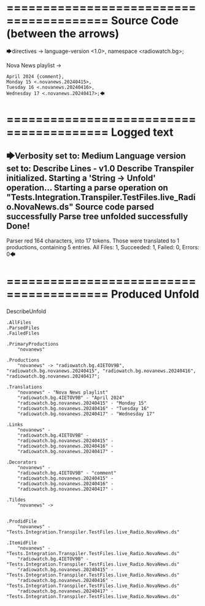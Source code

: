 ========================================
Source Code (between the arrows)
========================================

🡆directives ->
	language-version <1.0>,
	namespace <radiowatch.bg>;

Nova News playlist <novanews> ->

	April 2024 {comment},
	Monday 15 <.novanews.20240415>,
	Tuesday 16 <.novanews.20240416>,
	Wednesday 17 <.novanews.20240417>;🡄

========================================
Logged text
========================================

🡆Verbosity set to: Medium
Language version set to: Describe Lines - v1.0
Describe Transpiler initialized.
Starting a 'String -> Unfold' operation...
Starting a parse operation on "Tests.Integration.Transpiler.TestFiles.live_Radio.NovaNews.ds"
Source code parsed successfully
Parse tree unfolded successfully
Done!
------------------------
Parser red 164 characters, into 17 tokens.
Those were translated to 1 productions, containing 5 entries.
All Files: 1, Succeeded: 1, Failed: 0, Errors: 0🡄

========================================
Produced Unfold
========================================

DescribeUnfold

    .AllFiles
    .ParsedFiles
    .FailedFiles

    .PrimaryProductions
        "novanews" 

    .Productions
        "novanews" -> "radiowatch.bg.4IETOV9B", "radiowatch.bg.novanews.20240415", "radiowatch.bg.novanews.20240416", "radiowatch.bg.novanews.20240417";

    .Translations
        "novanews" - "Nova News playlist"
        "radiowatch.bg.4IETOV9B" - "April 2024"
        "radiowatch.bg.novanews.20240415" - "Monday 15"
        "radiowatch.bg.novanews.20240416" - "Tuesday 16"
        "radiowatch.bg.novanews.20240417" - "Wednesday 17"

    .Links
        "novanews" - 
        "radiowatch.bg.4IETOV9B" - 
        "radiowatch.bg.novanews.20240415" - 
        "radiowatch.bg.novanews.20240416" - 
        "radiowatch.bg.novanews.20240417" - 

    .Decorators
        "novanews" - 
        "radiowatch.bg.4IETOV9B" - "comment"
        "radiowatch.bg.novanews.20240415" - 
        "radiowatch.bg.novanews.20240416" - 
        "radiowatch.bg.novanews.20240417" - 

    .Tildes
        "novanews" -> 


    .ProdidFile
        "novanews" - "Tests.Integration.Transpiler.TestFiles.live_Radio.NovaNews.ds"

    .ItemidFile
        "novanews" - "Tests.Integration.Transpiler.TestFiles.live_Radio.NovaNews.ds"
        "radiowatch.bg.4IETOV9B" - "Tests.Integration.Transpiler.TestFiles.live_Radio.NovaNews.ds"
        "radiowatch.bg.novanews.20240415" - "Tests.Integration.Transpiler.TestFiles.live_Radio.NovaNews.ds"
        "radiowatch.bg.novanews.20240416" - "Tests.Integration.Transpiler.TestFiles.live_Radio.NovaNews.ds"
        "radiowatch.bg.novanews.20240417" - "Tests.Integration.Transpiler.TestFiles.live_Radio.NovaNews.ds"

